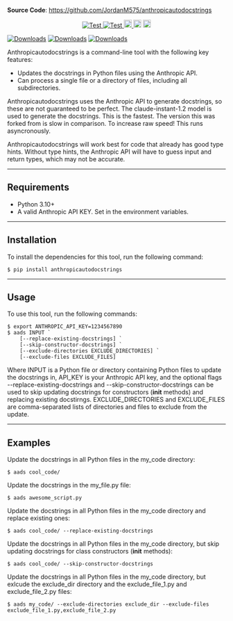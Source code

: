 **Source Code**: <a href="https://github.com/JordanM575/anthropicautodocstrings" target="_blank">https://github.com/JordanM575/anthropicautodocstrings</a>

<p align="center">
    <a href="https://github.com/JordanM575/anthropicautodocstrings/actions/workflows/run_tests_and_report.yml" target="_blank">
        <img src="https://github.com/JordanM575/anthropicautodocstrings/actions/workflows/run_tests_and_report.yml/badge.svg" alt="Test">
    </a>
    <a href="https://github.com/JordanM575/anthropicautodocstrings/actions/workflows/tag_and_release_package.yml" target="_blank">
        <img src="https://github.com/JordanM575/anthropicautodocstrings/actions/workflows/tag_and_release_package.yml/badge.svg" alt="Test">
    </a>
    <a href="https://badge.fury.io/py/anthropicautodocstrings">
        <img src="https://badge.fury.io/py/anthropicautodocstrings.svg" alt="PyPI version" height="18">
    </a>
    <a>
        <img src="https://img.shields.io/badge/python-3.10-blue.svg" alt="Python Version 3.10" height="18">
    </a>
    <a>
        <img src="https://img.shields.io/badge/python-3.11-blue.svg" alt="Python Version 3.11" height="18">
    </a>

[![Downloads](https://static.pepy.tech/badge/anthropicautodocstrings)](https://pepy.tech/project/anthropicautodocstrings)
[![Downloads](https://static.pepy.tech/badge/anthropicautodocstrings/month)](https://pepy.tech/project/anthropicautodocstrings)
[![Downloads](https://static.pepy.tech/badge/anthropicautodocstrings/week)](https://pepy.tech/project/anthropicautodocstrings)

</p>
Anthropicautodocstrings is a command-line tool with the following key features:

* Updates the docstrings in Python files using the Anthropic API.
* Can process a single file or a directory of files, including all subdirectories.

Anthropicautodocstrings uses the Anthropic API to generate docstrings, so these are not guaranteed to be perfect. The claude-instant-1.2 model is used to generate the docstrings. This is the fastest. The version this was forked from is slow in comparison. To increase raw speed! This runs asyncronously.

Anthropicautodocstrings will work best for code that already has good type hints. Without type hints, the Anthropic API will have to guess input and return types, which may not be accurate.

---

## Requirements

* Python 3.10+
* A valid Anthropic API KEY. Set in the environment variables. 

---

## Installation
To install the dependencies for this tool, run the following command:


```console
$ pip install anthropicautodocstrings
```


---
## Usage
To use this tool, run the following commands:


```console
$ export ANTHROPIC_API_KEY=1234567890
$ aads INPUT `       
    [--replace-existing-docstrings] `
    [--skip-constructor-docstrings] `
    [--exclude-directories EXCLUDE_DIRECTORIES] `
    [--exclude-files EXCLUDE_FILES]
```

Where INPUT is a Python file or directory containing Python files to update the docstrings in, API_KEY is your Anthropic API key, and the optional flags --replace-existing-docstrings and --skip-constructor-docstrings can be used to skip updating docstrings for constructors (__init__ methods) and replacing existing docstirngs. EXCLUDE_DIRECTORIES and EXCLUDE_FILES are comma-separated lists of directories and files to exclude from the update.

---
## Examples
Update the docstrings in all Python files in the my_code directory:


```console
$ aads cool_code/
```


Update the docstrings in the my_file.py file:


```console
$ aads awesome_script.py
```


Update the docstrings in all Python files in the my_code directory and replace existing ones:


```console
$ aads cool_code/ --replace-existing-docstrings
```


Update the docstrings in all Python files in the my_code directory, but skip updating docstrings for class constructors (__init__ methods):


```console
$ aads cool_code/ --skip-constructor-docstrings
```



Update the docstrings in all Python files in the my_code directory, but exlcude the exclude_dir directory and the exclude_file_1.py and exclude_file_2.py files:


```console
$ aads my_code/ --exclude-directories exclude_dir --exclude-files exclude_file_1.py,exclude_file_2.py
```
